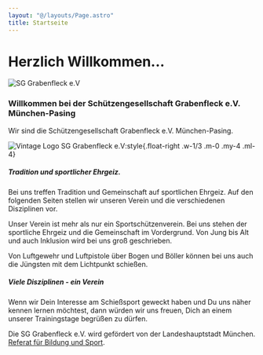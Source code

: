 ```yaml
---
layout: "@/layouts/Page.astro"
title: Startseite
---
```


# Herzlich Willkommen...

![SG Grabenfleck e.V](/images/uploads/index-grabenfleck.jpg "SG Grabenfleck e.V")

### Willkommen bei der Schützengesellschaft Grabenfleck e.V. München-Pasing

Wir sind die Schützengesellschaft Grabenfleck e.V. München-Pasing.

![Vintage Logo SG Grabenfleck e.V](/images/uploads/logo-mit-jahreszahl-texthoehe1956-48.jpg):style{.float-right .w-1/3 .m-0 .my-4 .ml-4}

##### **Tradition und sportlicher Ehrgeiz.**

Bei uns treffen Tradition und Gemeinschaft auf sportlichen Ehrgeiz. Auf den folgenden Seiten stellen wir unseren Verein und die verschiedenen Disziplinen vor.

Unser Verein ist mehr als nur ein Sportschützenverein. Bei uns stehen der sportliche Ehrgeiz und die Gemeinschaft im Vordergrund. Von Jung bis Alt und auch Inklusion wird bei uns groß geschrieben.

Von Luftgewehr und Luftpistole über Bogen und Böller können bei uns auch die Jüngsten mit dem Lichtpunkt schießen.

##### **Viele Disziplinen - ein Verein**

Wenn wir Dein Interesse am Schießsport geweckt haben und Du uns näher kennen lernen möchtest, dann würden wir uns freuen, Dich an einem unserer Trainingstage begrüßen zu dürfen.

Die SG Grabenfleck e.V. wird gefördert von der Landeshauptstadt München. [Referat für Bildung und Sport](https://stadt.muenchen.de/infos/portrait-referat-bildung-sport.html).
